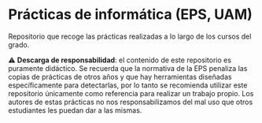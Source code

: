 # Prácticas de informática (EPS, UAM)
Repositorio que recoge las prácticas realizadas a lo largo de los cursos del grado.

⚠️ **Descarga de responsabilidad**: el contenido de este repositorio es puramente didáctico. Se recuerda que la normativa de la EPS penaliza las copias de prácticas de otros años y que hay herramientas diseñadas específicamente para detectarlas, por lo tanto se recomienda utilizar este repositorio únicamente como referencia para realizar un trabajo propio.
Los autores de estas prácticas no nos responsabilizamos del mal uso que otros estudiantes les puedan dar a las mismas.
